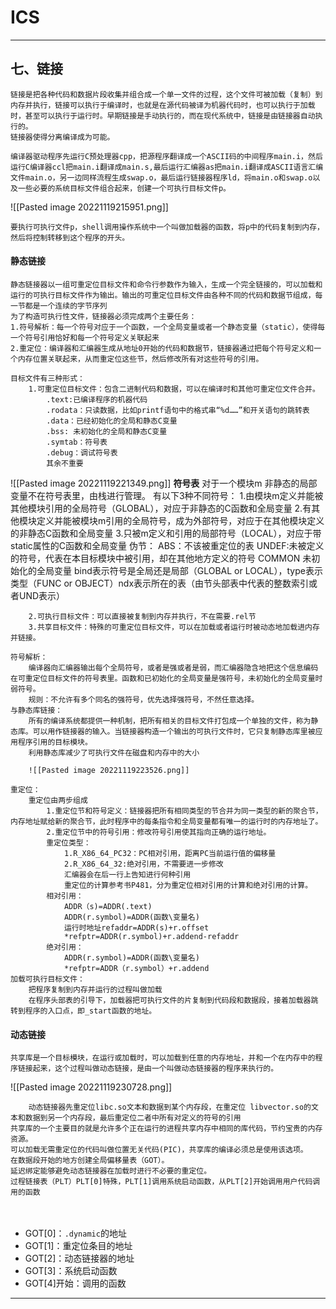 # ICS
---
## 七、链接

	链接是把各种代码和数据片段收集并组合成一个单一文件的过程，这个文件可被加载（复制）到内存并执行，链接可以执行于编译时，也就是在源代码被译为机器代码时，也可以执行于加载时，甚至可以执行于运行时。早期链接是手动执行的，而在现代系统中，链接是由链接器自动执行的。
	链接器使得分离编译成为可能。

	编译器驱动程序先运行C预处理器cpp，把源程序翻译成一个ASCII码的中间程序main.i，然后运行C编译器ccl把main.i翻译成main.s,最后运行汇编器as把main.i翻译成ASCII语言汇编文件main.o，另一边同样流程生成swap.o，最后运行链接器程序ld，将main.o和swap.o以及一些必要的系统目标文件组合起来，创建一个可执行目标文件p。

![[Pasted image 20221119215951.png]]

	要执行可执行文件p，shell调用操作系统中一个叫做加载器的函数，将p中的代码复制到内存，然后将控制转移到这个程序的开头。

#### 静态链接

	静态链接器以一组可重定位目标文件和命令行参数作为输入，生成一个完全链接的，可以加载和运行的可执行目标文件作为输出。输出的可重定位目标文件由各种不同的代码和数据节组成，每一节都是一个连续的字节序列
	为了构造可执行性文件，链接器必须完成两个主要任务：
	1.符号解析：每一个符号对应于一个函数，一个全局变量或者一个静态变量（static），使得每一个符号引用恰好和每一个符号定义关联起来
	2.重定位：编译器和汇编器生成从地址0开始的代码和数据节，链接器通过把每个符号定义和一个内存位置关联起来，从而重定位这些节，然后修改所有对这些符号的引用。

	目标文件有三种形式：
		1.可重定位目标文件：包含二进制代码和数据，可以在编译时和其他可重定位文件合并。
			.text:已编译程序的机器代码
			.rodata：只读数据，比如printf语句中的格式串“%d……”和开关语句的跳转表
			.data：已经初始化的全局和静态C变量
			.bss: 未初始化的全局和静态C变量
			.symtab：符号表
			.debug：调试符号表
			其余不重要

![[Pasted image 20221119221349.png]]
				**符号表**
					对于一个模块m
					非静态的局部变量不在符号表里，由栈进行管理。
					有以下3种不同符号：
						1.由模块m定义并能被其他模块引用的全局符号（GLOBAL），对应于非静态的C函数和全局变量
						2.有其他模块定义并能被模块m引用的全局符号，成为外部符号，对应于在其他模块定义的非静态C函数和全局变量
						3.只被m定义和引用的局部符号（LOCAL），对应于带static属性的C函数和全局变量
					伪节：
						ABS：不该被重定位的表
						UNDEF:未被定义的符号，代表在本目标模块中被引用，却在其他地方定义的符号
						COMMON 未初始化的全局变量
		bind表示符号是全局还是局部（GLOBAL or LOCAL），type表示类型（FUNC or OBJECT）ndx表示所在的表（由节头部表中代表的整数索引或者UND表示）

		2.可执行目标文件：可以直接被复制到内存并执行，不在需要.rel节
		3.共享目标文件：特殊的可重定位目标文件，可以在加载或者运行时被动态地加载进内存并链接。

	符号解析：
		编译器向汇编器输出每个全局符号，或者是强或者是弱，而汇编器隐含地把这个信息编码在可重定位目标文件的符号表里。函数和已初始化的全局变量是强符号，未初始化的全局变量时弱符号。
		规则：不允许有多个同名的强符号，优先选择强符号，不然任意选择。
	与静态库链接：
		所有的编译系统都提供一种机制，把所有相关的目标文件打包成一个单独的文件，称为静态库。可以用作链接器的输入。当链接器构造一个输出的可执行文件时，它只复制静态库里被应用程序引用的目标模块。
		利用静态库减少了可执行文件在磁盘和内存中的大小
		
		![[Pasted image 20221119223526.png]]
	
  	重定位：
		重定位由两步组成
			1.重定位节和符号定义：链接器把所有相同类型的节合并为同一类型的新的聚合节，内存地址赋给新的聚合节，此时程序中的每条指令和全局变量都有唯一的运行时的内存地址了。
			2.重定位节中的符号引用：修改符号引用使其指向正确的运行地址。
			重定位类型：
				1.R_X86_64_PC32：PC相对引用，距离PC当前运行值的偏移量
				2.R_X86_64_32:绝对引用，不需要进一步修改
				汇编器会在后一行上告知进行何种引用
				重定位的计算参考书P481，分为重定位相对引用的计算和绝对引用的计算。
			相对引用：
				ADDR（s)=ADDR(.text)
				ADDR(r.symbol)=ADDR(函数\变量名)
				运行时地址refaddr=ADDR(s)+r.offset
				*refptr=ADDR(r.symbol)+r.addend-refaddr
			绝对引用：
				ADDR(r.symbol)=ADDR(函数\变量名)
				*refptr=ADDR（r.symbol）+r.addend
	加载可执行目标文件：
		把程序复制到内存并运行的过程叫做加载
		在程序头部表的引导下，加载器把可执行文件的片复制到代码段和数据段，接着加载器跳转到程序的入口点，即_start函数的地址。

#### 动态链接

	共享库是一个目标模块，在运行或加载时，可以加载到任意的内存地址，并和一个在内存中的程序链接起来，这个过程叫做动态链接，是由一个叫做动态链接器的程序来执行的。

![[Pasted image 20221119230728.png]]
		
		动态链接器先重定位libc.so文本和数据到某个内存段，在重定位 libvector.so的文本和数据到另一个内存段，最后重定位二者中所有对定义的符号的引用
	共享库的一个主要目的就是允许多个正在运行的进程共享内存中相同的库代码，节约宝贵的内存资源。
	可以加载无需重定位的代码叫做位置无关代码(PIC)，共享库的编译必须总是使用该选项。
	在数据段开始的地方创建全局偏移量表（GOT）。
	延迟绑定能够避免动态链接器在加载时进行不必要的重定位。
	过程链接表（PLT）PLT[0]特殊，PLT[1]调用系统启动函数，从PLT[2]开始调用用户代码调用的函数
　
-   GOT[0]：`.dynamic`的地址
-   GOT[1]：重定位条目的地址
-   GOT[2]：动态链接器的地址
-   GOT[3]：系统启动函数
-   GOT[4]开始：调用的函数


---
	